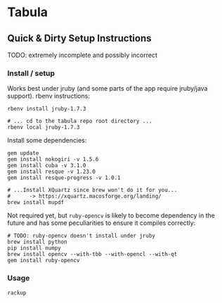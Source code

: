 # Tabula

## Quick & Dirty Setup Instructions

TODO: extremely incomplete and possibly incorrect

### Install / setup

Works best under jruby (and some parts of the app require jruby/java
support). rbenv instructions:

    rbenv install jruby-1.7.3

    # ... cd to the tabula repo root directory ...
    rbenv local jruby-1.7.3

Install some dependencies:

    gem update
    gem install nokogiri -v 1.5.6
    gem install cuba -v 3.1.0
    gem install resque -v 1.23.0
    gem install resque-progress -v 1.0.1

    # ...Install XQuartz since brew won't do it for you...
    #      -> https://xquartz.macosforge.org/landing/
    brew install mupdf

Not required yet, but `ruby-opencv` is likely to become dependency in
the future and has some peculiarities to ensure it compiles correctly:

    # TODO: ruby-opencv doesn't install under jruby
    brew install python
    pip install numpy
    brew install opencv --with-tbb --with-opencl --with-qt
    gem install ruby-opencv

### Usage

    rackup
